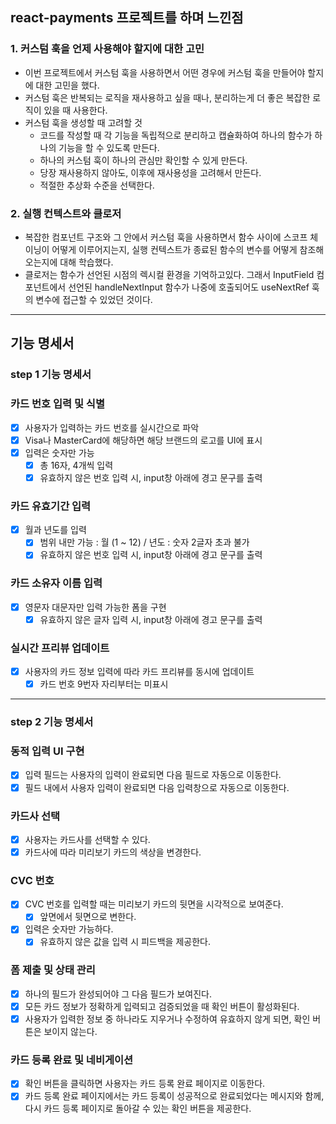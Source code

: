 ## react-payments 프로젝트를 하며 느낀점

### 1. 커스텀 훅을 언제 사용해야 할지에 대한 고민
  * 이번 프로젝트에서 커스텀 훅을 사용하면서 어떤 경우에 커스텀 훅을 만들어야 할지에 대한 고민을 했다.
  * 커스텀 훅은 반복되는 로직을 재사용하고 싶을 때나, 분리하는게 더 좋은 복잡한 로직이 있을 때 사용한다.
  * 커스텀 훅을 생성할 때 고려할 것  
    * 코드를 작성할 때 각 기능을 독립적으로 분리하고 캡슐화하여 하나의 함수가 하나의 기능을 할 수 있도록 만든다.
    * 하나의 커스텀 훅이 하나의 관심만 확인할 수 있게 만든다.
    * 당장 재사용하지 않아도, 이후에 재사용성을 고려해서 만든다.
    * 적절한 추상화 수준을 선택한다.
### 2. 실행 컨텍스트와 클로저
  * 복잡한 컴포넌트 구조와 그 안에서 커스텀 훅을 사용하면서 함수 사이에 스코프 체이닝이 어떻게 이루어지는지, 실행 컨텍스트가 종료된 함수의 변수를 어떻게 참조해 오는지에 대해 학습했다.
  * 클로저는 함수가 선언된 시점의 렉시컬 환경을 기억하고있다. 그래서 InputField 컴포넌트에서 선언된 handleNextInput 함수가 나중에 호출되어도 useNextRef 훅의 변수에 접근할 수 있었던 것이다.
***
## 기능 명세서
### step 1 기능 명세서

### 카드 번호 입력 및 식별

- [x] 사용자가 입력하는 카드 번호를 실시간으로 파악
- [x] Visa나 MasterCard에 해당하면 해당 브랜드의 로고를 UI에 표시
- [x] 입력은 숫자만 가능
  - [x] 총 16자, 4개씩 입력
  - [x] 유효하지 않은 번호 입력 시, input창 아래에 경고 문구를 출력

### 카드 유효기간 입력

- [x] 월과 년도를 입력
  - [x] 범위 내만 가능 : 월 (1 ~ 12) / 년도 : 숫자 2글자 초과 불가
  - [x] 유효하지 않은 번호 입력 시, input창 아래에 경고 문구를 출력

### 카드 소유자 이름 입력

- [x] 영문자 대문자만 입력 가능한 폼을 구현
  - [x] 유효하지 않은 글자 입력 시, input창 아래에 경고 문구를 출력

### 실시간 프리뷰 업데이트

- [x] 사용자의 카드 정보 입력에 따라 카드 프리뷰를 동시에 업데이트
  - [x] 카드 번호 9번자 자리부터는 미표시

---

### step 2 기능 명세서

### 동적 입력 UI 구현

- [x] 입력 필드는 사용자의 입력이 완료되면 다음 필드로 자동으로 이동한다.
- [x] 필드 내에서 사용자 입력이 완료되면 다음 입력창으로 자동으로 이동한다.

### 카드사 선택

- [x] 사용자는 카드사를 선택할 수 있다.
- [x] 카드사에 따라 미리보기 카드의 색상을 변경한다.

### CVC 번호

- [x] CVC 번호를 입력할 때는 미리보기 카드의 뒷면을 시각적으로 보여준다.
  - [x] 앞면에서 뒷면으로 변한다.
- [x] 입력은 숫자만 가능하다.
  - [x] 유효하지 않은 값을 입력 시 피드백을 제공한다.

### 폼 제출 및 상태 관리

- [x] 하나의 필드가 완성되어야 그 다음 필드가 보여진다.
- [x] 모든 카드 정보가 정확하게 입력되고 검증되었을 때 확인 버튼이 활성화된다.
- [x] 사용자가 입력한 정보 중 하나라도 지우거나 수정하여 유효하지 않게 되면, 확인 버튼은 보이지 않는다.

### 카드 등록 완료 및 네비게이션

- [x] 확인 버튼을 클릭하면 사용자는 카드 등록 완료 페이지로 이동한다.
- [x] 카드 등록 완료 페이지에서는 카드 등록이 성공적으로 완료되었다는 메시지와 함께, 다시 카드 등록 페이지로 돌아갈 수 있는 확인 버튼을 제공한다.
